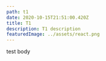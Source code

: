 ```yaml
---
path: t1
date: 2020-10-15T21:51:00.420Z
title: T1
description: T1 description
featuredImage: ../assets/react.png
---
```

test body